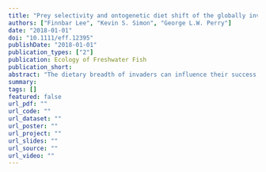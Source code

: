 ```yaml
---
title: "Prey selectivity and ontogenetic diet shift of the globally invasive western mosquitofish (Gambusia affinis) in agriculturally impacted streams"
authors: ["Finnbar Lee", "Kevin S. Simon", "George L.W. Perry"]
date: "2018-01-01"
doi: "10.1111/eff.12395"
publishDate: "2018-01-01"
publication_types: ["2"]
publication: Ecology of Freshwater Fish
publication_short:
abstract: "The dietary breadth of invaders can influence their success, and having a wide dietary niche can facilitate the spread and survival of invaders under a variety of resource scenarios. The western mosquitofish (Gambusia affinis) is a globally distributed freshwater invasive fish. The spread of G. affinis is associated with agricultural land use, although the trophic role it plays in degraded systems is not well understood. We analysed the invertebrate community in 11 stream reaches in the North Island of New Zealand, in catchments spanning a range (45%-90%) of agricultural land use to determine how prey availability changes with land use. We then analysed the gut contents of 400 G. affinis from the 11 sites to determine how diet varied with prey availability and ontogeny. Invertebrate communities varied along the agricultural land-use gradient, both in regard to taxonomic richness and community composition. G. affinis consumed a wide variety of food items with invertebrates being the most dominant, in particular Culicidae, Copepods and amphipods were the most commonly consumed invertebrates. There was also an ontogenetic diet shift from microinvertebrates (Cladocera, Copepods and diatoms) to larger invertebrates, including Culicidae, amphipods and terrestrial invertebrates. G. affinis are capable of consuming a wide variety of prey in agricultural streams; their preferred prey are generally pollution-tolerant taxa commonly found in degraded streams. Having a large level of dietary plasticity coupled with preferring prey that are often associated with degraded systems likely facilitates to the spread of one of the most widely distributed freshwater invasive fish."
summary:
tags: []
featured: false
url_pdf: ""
url_code: ""
url_dataset: ""
url_poster: ""
url_project: ""
url_slides: ""
url_source: ""
url_video: ""
---
```

